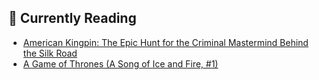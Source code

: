 ## 📖 Currently Reading
* [American Kingpin: The Epic Hunt for the Criminal Mastermind Behind the Silk Road](https://www.goodreads.com/review/show/3887754103)
* [A Game of Thrones (A Song of Ice and Fire, #1)](https://www.goodreads.com/review/show/2772927511)
